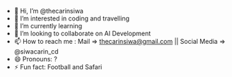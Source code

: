 - 👋 Hi, I’m @thecarinsiwa
- 👀 I’m interested in coding and travelling
- 🌱 I’m currently learning 
- 💞️ I’m looking to collaborate on AI Development
- 📫 How to reach me : Mail => thecarinsiwa@gmail.com || Social Media => @siwacarin_cd
- 😄 Pronouns: ?
- ⚡ Fun fact: Football and Safari

<!---
thecarinsiwa/thecarinsiwa is a ✨ special ✨ repository because its `README.md` (this file) appears on your GitHub profile.
You can click the Preview link to take a look at your changes.
--->
